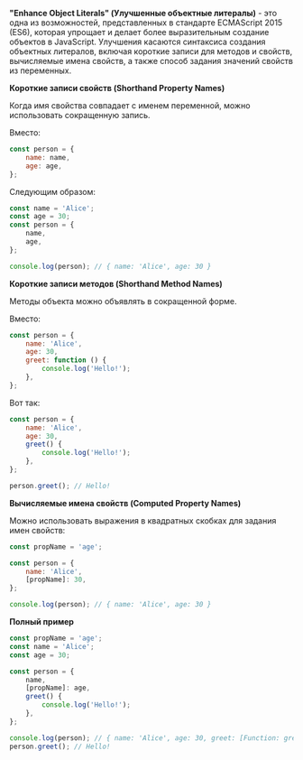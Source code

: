 ﻿**"Enhance Object Literals" (Улучшенные объектные литералы)** - это одна из возможностей, представленных в стандарте ECMAScript 2015 (ES6), которая упрощает и делает более выразительным создание объектов в JavaScript. Улучшения касаются синтаксиса создания объектных литералов, включая короткие записи для методов и свойств, вычисляемые имена свойств, а также способ задания значений свойств из переменных.

**Короткие записи свойств (Shorthand Property Names)**

Когда имя свойства совпадает с именем переменной, можно использовать сокращенную запись.

Вместо:

```js
const person = {
    name: name,
    age: age,
};
```

Следующим образом:

```js
const name = 'Alice';
const age = 30;
const person = {
    name,
    age,
};

console.log(person); // { name: 'Alice', age: 30 }
```

**Короткие записи методов (Shorthand Method Names)**

Методы объекта можно объявлять в сокращенной форме.

Вместо:

```javascript
const person = {
    name: 'Alice',
    age: 30,
    greet: function () {
        console.log('Hello!');
    },
};
```

Вот так:

```js
const person = {
    name: 'Alice',
    age: 30,
    greet() {
        console.log('Hello!');
    },
};

person.greet(); // Hello!
```

**Вычисляемые имена свойств (Computed Property Names)**

Можно использовать выражения в квадратных скобках для задания имен свойств:

```javascript
const propName = 'age';

const person = {
    name: 'Alice',
    [propName]: 30,
};

console.log(person); // { name: 'Alice', age: 30 }
```

**Полный пример**

```js
const propName = 'age';
const name = 'Alice';
const age = 30;

const person = {
    name,
    [propName]: age,
    greet() {
        console.log('Hello!');
    },
};

console.log(person); // { name: 'Alice', age: 30, greet: [Function: greet] }
person.greet(); // Hello!
```
